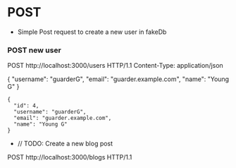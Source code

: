 # POST
- Simple Post request to create a new user in fakeDb

### POST new user

POST http://localhost:3000/users  HTTP/1.1
Content-Type: application/json

{
    "username": "guarderG",
    "email": "guarder.example.com",
    "name": "Young G"
}

```
{
  "id": 4,
  "username": "guarderG",
  "email": "guarder.example.com",
  "name": "Young G"
}
```

- // TODO: Create a new blog post

POST http://localhost:3000/blogs HTTP/1.1
